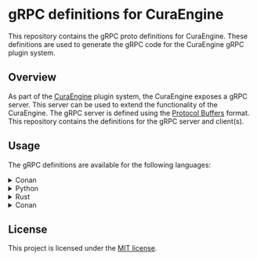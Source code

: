 # gRPC definitions for CuraEngine
This repository contains the gRPC proto definitions for CuraEngine. These definitions are used to generate the gRPC code for the CuraEngine gRPC plugin system.

## Overview
As part of the [CuraEngine](https://github.com/Ultimaker/CuraEngine) plugin system, the CuraEngine exposes a gRPC server. This server can be used to extend the functionality of the CuraEngine. The gRPC server is defined using the [Protocol Buffers](https://developers.google.com/protocol-buffers) format. This repository contains the definitions for the gRPC server and client(s).

## Usage
The gRPC definitions are available for the following languages:

<details>
  <summary>Conan</summary>

  TODO
</details>

<details>
  <summary>Python</summary>

  TODO
</details>

<details>
  <summary>Rust</summary>
  Required dependencies before the gRPC defintions can be used are: [`protoc`, `protobuf`](https://github.com/hyperium/tonic#dependencies).
  
  Then add the following package to your `Cargo.toml`:
  ```bash
  cargo add --git https://github.com/Ultimaker/curaengine_grpc_defintions.git
  ```
</details>
<details>
  <summary>Conan</summary>
</details>

## License

This project is licensed under the [MIT license](LICENSE).
